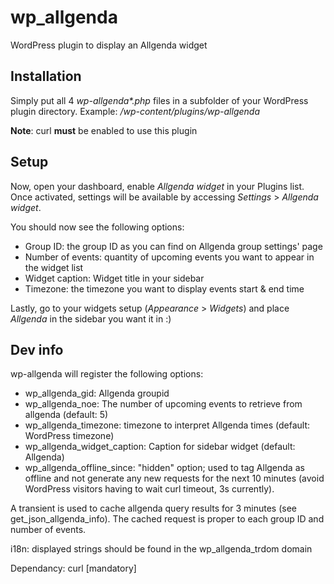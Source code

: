 wp_allgenda
===========

WordPress plugin to display an Allgenda widget

Installation
------------

Simply put all 4 _wp-allgenda*.php_ files in a subfolder of your WordPress plugin directory.
Example: _/wp-content/plugins/wp-allgenda_

**Note**: curl **must** be enabled to use this plugin

Setup
-----

Now, open your dashboard, enable _Allgenda widget_ in your Plugins list. Once activated, settings will be available by accessing _Settings_ > _Allgenda widget_.

You should now see the following options:

* Group ID: the group ID as you can find on Allgenda group settings' page 
* Number of events: quantity of upcoming events you want to appear in the widget list
* Widget caption: Widget title in your sidebar
* Timezone: the timezone you want to display events start & end time

Lastly, go to your widgets setup (_Appearance_ > _Widgets_) and place _Allgenda_ in the sidebar you want it in :)

Dev info
--------

wp-allgenda will register the following options:
- wp_allgenda_gid: Allgenda groupid
- wp_allgenda_noe: The number of upcoming events to retrieve from allgenda (default: 5)
- wp_allgenda_timezone: timezone to interpret Allgenda times (default: WordPress timezone)
- wp_allgenda_widget_caption: Caption for sidebar widget (default: Allgenda)
- wp_allgenda_offline_since: "hidden" option; used to tag Allgenda as offline and not
                             generate any new requests for the next 10 minutes (avoid
                             WordPress visitors having to wait curl timeout, 3s currently).

A transient is used to cache allgenda query results for 3 minutes (see get_json_allgenda_info).
The cached request is proper to each group ID and number of events.

i18n: displayed strings should be found in the wp_allgenda_trdom domain

Dependancy: curl [mandatory]